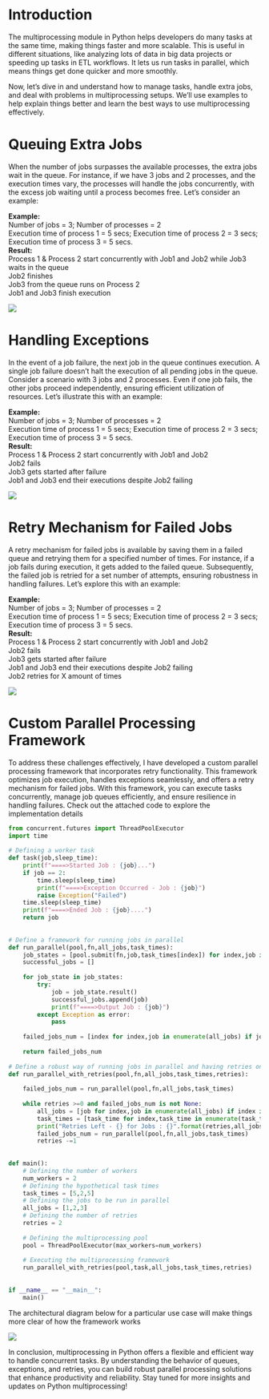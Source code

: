 # **Introduction**

The multiprocessing module in Python helps developers do many tasks at the same time, making things faster and more scalable. This is useful in different situations, like analyzing lots of data in big data projects or speeding up tasks in ETL workflows. It lets us run tasks in parallel, which means things get done quicker and more smoothly.

Now, let’s dive in and understand how to manage tasks, handle extra jobs, and deal with problems in multiprocessing setups. We’ll use examples to help explain things better and learn the best ways to use multiprocessing effectively.

# Queuing Extra Jobs

When the number of jobs surpasses the available processes, the extra jobs wait in the queue. For instance, if we have 3 jobs and 2 processes, and the execution times vary, the processes will handle the jobs concurrently, with the excess job waiting until a process becomes free. Let’s consider an example:

**Example:**  
Number of jobs = 3; Number of processes = 2  
Execution time of process 1 = 5 secs; Execution time of process 2 = 3 secs; Execution time of process 3 = 5 secs.  
**Result:**  
Process 1 & Process 2 start concurrently with Job1 and Job2 while Job3 waits in the queue  
Job2 finishes  
Job3 from the queue runs on Process 2  
Job1 and Job3 finish execution

![](https://miro.medium.com/v2/resize:fit:700/0*dJZMCeKMUZOgkXna)

# Handling Exceptions

In the event of a job failure, the next job in the queue continues execution. A single job failure doesn’t halt the execution of all pending jobs in the queue. Consider a scenario with 3 jobs and 2 processes. Even if one job fails, the other jobs proceed independently, ensuring efficient utilization of resources. Let’s illustrate this with an example:

**Example:**  
Number of jobs = 3; Number of processes = 2  
Execution time of process 1 = 5 secs; Execution time of process 2 = 3 secs; Execution time of process 3 = 5 secs.  
**Result:**  
Process 1 & Process 2 start concurrently with Job1 and Job2  
Job2 fails  
Job3 gets started after failure  
Job1 and Job3 end their executions despite Job2 failing

![](https://miro.medium.com/v2/resize:fit:700/0*C8hbuPTTbgjdd2Eb)

# Retry Mechanism for Failed Jobs

A retry mechanism for failed jobs is available by saving them in a failed queue and retrying them for a specified number of times. For instance, if a job fails during execution, it gets added to the failed queue. Subsequently, the failed job is retried for a set number of attempts, ensuring robustness in handling failures. Let’s explore this with an example:

**Example:**  
Number of jobs = 3; Number of processes = 2  
Execution time of process 1 = 5 secs; Execution time of process 2 = 3 secs; Execution time of process 3 = 5 secs.  
**Result:**  
Process 1 & Process 2 start concurrently with Job1 and Job2  
Job2 fails  
Job3 gets started after failure  
Job1 and Job3 end their executions despite Job2 failing  
Job2 retries for X amount of times

![](https://miro.medium.com/v2/resize:fit:700/0*jk1TaWgrX3t_70Xs)

# Custom Parallel Processing Framework

To address these challenges effectively, I have developed a custom parallel processing framework that incorporates retry functionality. This framework optimizes job execution, handles exceptions seamlessly, and offers a retry mechanism for failed jobs. With this framework, you can execute tasks concurrently, manage job queues efficiently, and ensure resilience in handling failures. Check out the attached code to explore the implementation details

```python
from concurrent.futures import ThreadPoolExecutor  
import time  
  
# Defining a worker task  
def task(job,sleep_time):  
    print(f"====>Started Job : {job}...")  
    if job == 2:  
        time.sleep(sleep_time)  
        print(f"====>Exception Occurred - Job : {job}")  
        raise Exception("Failed")  
    time.sleep(sleep_time)  
    print(f"====>Ended Job : {job}....")  
    return job  
  
  
# Define a framework for running jobs in parallel  
def run_parallel(pool,fn,all_jobs,task_times):  
    job_states = [pool.submit(fn,job,task_times[index]) for index,job in enumerate(all_jobs)]  
    successful_jobs = []  
      
    for job_state in job_states:  
        try:  
            job = job_state.result()  
            successful_jobs.append(job)  
            print(f"====>Output Job : {job}")  
        except Exception as error:  
            pass  
  
    failed_jobs_num = [index for index,job in enumerate(all_jobs) if job not in successful_jobs]  
      
    return failed_jobs_num  
  
# Define a robust way of running jobs in parallel and having retries on errors  
def run_parallel_with_retries(pool,fn,all_jobs,task_times,retries):  
      
    failed_jobs_num = run_parallel(pool,fn,all_jobs,task_times)  
      
    while retries >=0 and failed_jobs_num is not None:  
        all_jobs = [job for index,job in enumerate(all_jobs) if index in failed_jobs_num]  
        task_times = [task_time for index,task_time in enumerate(task_times) if index in failed_jobs_num]  
        print("Retries Left - {} for Jobs : {}".format(retries,all_jobs))  
        failed_jobs_num = run_parallel(pool,fn,all_jobs,task_times)  
        retries -=1  
  
  
def main():  
    # Defining the number of workers  
    num_workers = 2  
    # Defining the hypothetical task times  
    task_times = [5,2,5]  
    # Defining the jobs to be run in parallel  
    all_jobs = [1,2,3]  
    # Defining the number of retries  
    retries = 2  
      
    # Defining the multiprocessing pool  
    pool = ThreadPoolExecutor(max_workers=num_workers)  
      
    # Executing the multiprocessing framework  
    run_parallel_with_retries(pool,task,all_jobs,task_times,retries)  
  
  
if __name__ == "__main__":  
    main()
```

The architectural diagram below for a particular use case will make things more clear of how the framework works

![](https://miro.medium.com/v2/resize:fit:700/1*lZYc5YbbSKwRwCAwkjqlug.png)

In conclusion, multiprocessing in Python offers a flexible and efficient way to handle concurrent tasks. By understanding the behavior of queues, exceptions, and retries, you can build robust parallel processing solutions that enhance productivity and reliability. Stay tuned for more insights and updates on Python multiprocessing!
